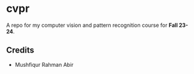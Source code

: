 # cvpr

A repo for my computer vision and pattern recognition course for **Fall 23-24**.

## Credits

- Mushfiqur Rahman Abir
